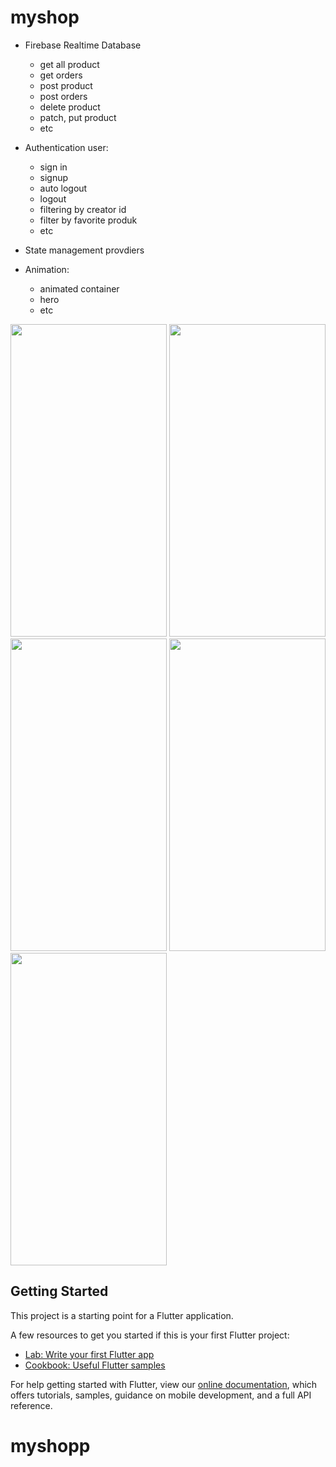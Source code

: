 # myshop

- Firebase Realtime Database
  - get all product
  - get orders
  - post product
  - post orders
  - delete product
  - patch, put product
  - etc
  
- Authentication user: 
  - sign in
  - signup
  - auto logout
  - logout
  - filtering by creator id
  - filter by favorite produk
  - etc
- State management provdiers
- Animation:
  - animated container
  - hero
  - etc
 
<img src="https://user-images.githubusercontent.com/45583824/114145860-1a69d700-9941-11eb-9ace-4b07b04b03cb.PNG" width="250" height="500"> <img src="https://user-images.githubusercontent.com/45583824/114146111-661c8080-9941-11eb-90b4-71cf5174098b.PNG" width="250" height="500"> <img src="https://user-images.githubusercontent.com/45583824/114146419-c27fa000-9941-11eb-8d07-bccf9276d8c7.PNG" width="250" height="500"> <img src="https://user-images.githubusercontent.com/45583824/114146570-f35fd500-9941-11eb-9496-1b2430aa2206.PNG" width="250" height="500"> <img src="https://user-images.githubusercontent.com/45583824/114146740-286c2780-9942-11eb-8c4d-dde61efadaf2.PNG" width="250" height="500">

## Getting Started

This project is a starting point for a Flutter application.

A few resources to get you started if this is your first Flutter project:

- [Lab: Write your first Flutter app](https://flutter.dev/docs/get-started/codelab)
- [Cookbook: Useful Flutter samples](https://flutter.dev/docs/cookbook)

For help getting started with Flutter, view our
[online documentation](https://flutter.dev/docs), which offers tutorials,
samples, guidance on mobile development, and a full API reference.
# myshopp
